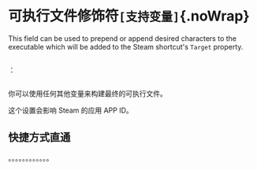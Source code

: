 # 可执行文件修饰符`[支持变量]`{.noWrap}

This field can be used to prepend or append desired characters to the executable which will be added to the Steam shortcut's `Target` property.

```

```

：

```

```

你可以使用任何其他变量来构建最终的可执行文件。

这个设置会影响 Steam 的应用 APP ID。

## 快捷方式直通

。。。。。。。。。。。。
